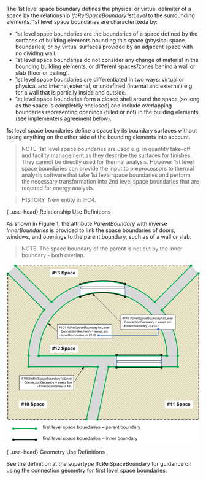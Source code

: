﻿The 1st level space boundary defines the physical or virtual delimiter of a space by the relationship _IfcRelSpaceBoundary1stLevel_ to the surrounding elements. 1st level space boundaries are characterizeda by:

* 1st level space boundaries are the boundaries of a space defined by the surfaces of building elements bounding this space (physical space boundaries) or by virtual surfaces provided by an adjacent space with no dividing wall.
* 1st level space boundaries do not consider any change of material in the bounding building elements, or different spaces/zones behind a wall or slab (floor or ceiling).
* 1st level space boundaries are differentiated in two ways: virtual or physical and internal,external, or undefined (internal and external) e.g. for a wall that is partially inside and outside.
* 1st level space boundaries form a closed shell around the space (so long as the space is completely enclosed) and include overlapping boundaries representing openings (filled or not) in the building elements (see implementers agreement below).

1st level space boundaries define a space by its boundary surfaces without taking anything on the other side of the bounding elements into account.

> NOTE&nbsp; 1st level space boundaries are used e.g. in quantity take-off and facility management as they describe the surfaces for finishes. They cannot be directly used for thermal analysis. However 1st level space boundaries can provide the input to preprocessors to thermal analysis software that take 1st level space boundaries and perform the necessary transformation into 2nd level space boundaries that are required for energy analysis.

> HISTORY&nbsp; New entity in IFC4.

{ .use-head}
Relationship Use Definitions

As shown in Figure 1, the attribute _ParentBoundary_ with inverse _InnerBoundaries_ is provided to link the space boundaries of doors, windows, and openings to the parent boundary, such as of a wall or slab.

> NOTE&nbsp; The space boundary of the parent is not cut by the inner boundary - both overlap.

!["IfcRelSpaceBoundary1stLevel"](../../../../../../figures/ifcrelspaceboundary1stlevel-fig1.png "Figure 1 &mdash; Space boundary first level relationships")

{ .use-head}
Geometry Use Definitions

See the definition at the supertype IfcRelSpaceBoundary for guidance on using the connection geometry for first level space boundaries.